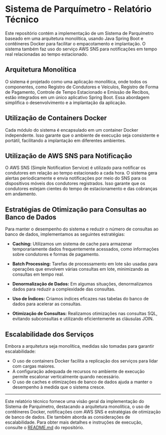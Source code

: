 # Sistema de Parquímetro - Relatório Técnico

Este repositório contém a implementação de um Sistema de Parquímetro baseado em uma arquitetura monolítica, usando Java Spring Boot e contêineres Docker para facilitar o empacotamento e implantação. O sistema também faz uso do serviço AWS SNS para notificações em tempo real relacionadas ao tempo estacionado.

## Arquitetura Monolítica

O sistema é projetado como uma aplicação monolítica, onde todos os componentes, como Registro de Condutores e Veículos, Registro de Forma de Pagamento, Controle de Tempo Estacionado e Emissão de Recibos, estão integrados em um único aplicativo Spring Boot. Essa abordagem simplifica o desenvolvimento e a implantação da aplicação.

## Utilização de Containers Docker

Cada módulo do sistema é encapsulado em um container Docker independente. Isso garante que o ambiente de execução seja consistente e portátil, facilitando a implantação em diferentes ambientes.

## Utilização de AWS SNS para Notificação

O AWS SNS (Simple Notification Service) é utilizado para notificar os condutores em relação ao tempo estacionado a cada hora. O sistema gera alertas periodicamente e envia notificações por meio do SNS para os dispositivos móveis dos condutores registrados. Isso garante que os condutores estejam cientes do tempo de estacionamento e das cobranças em andamento.

## Estratégias de Otimização para Consultas ao Banco de Dados

Para manter o desempenho do sistema e reduzir o número de consultas ao banco de dados, implementamos as seguintes estratégias:

- **Caching:** Utilizamos um sistema de cache para armazenar temporariamente dados frequentemente acessados, como informações sobre condutores e formas de pagamento.

- **Batch Processing:** Tarefas de processamento em lote são usadas para operações que envolvem várias consultas em lote, minimizando as consultas em tempo real.

- **Denormalização de Dados:** Em algumas situações, denormalizamos dados para reduzir a complexidade das consultas.

- **Uso de Índices:** Criamos índices eficazes nas tabelas do banco de dados para acelerar as consultas.

- **Otimização de Consultas:** Realizamos otimizações nas consultas SQL, evitando subconsultas e utilizando eficientemente as cláusulas JOIN.

## Escalabilidade dos Serviços

Embora a arquitetura seja monolítica, medidas são tomadas para garantir escalabilidade:

- O uso de containers Docker facilita a replicação dos serviços para lidar com cargas maiores.
- A configuração adequada de recursos no ambiente de execução permite escalonar verticalmente quando necessário.
- O uso de caches e otimizações de banco de dados ajuda a manter o desempenho à medida que o sistema cresce.

---

Este relatório técnico fornece uma visão geral da implementação do Sistema de Parquímetro, destacando a arquitetura monolítica, o uso de contêineres Docker, notificações com AWS SNS e estratégias de otimização de banco de dados. Ele também aborda as considerações de escalabilidade. Para obter mais detalhes e instruções de execução, consulte o [README.md](link-do-seu-readme.md) do repositório.
